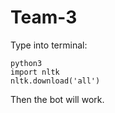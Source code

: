# Team-3

Type into terminal:
```
python3
import nltk
nltk.download('all')
```
Then the bot will work.